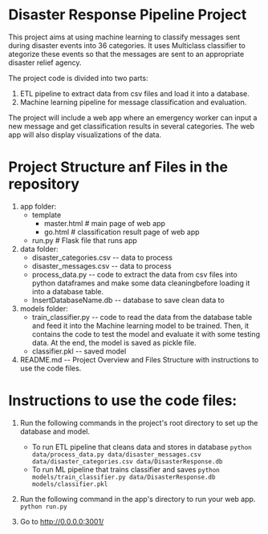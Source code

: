 # Disaster Response Pipeline Project

This project aims at using machine learning to classify messages sent during disaster events into 36 categories. It uses Multiclass classifier to ategorize these events so that the messages are sent to an appropriate disaster relief agency.

The project code is divided into two parts:
1. ETL pipeline to extract data from csv files and load it into a database.
2. Machine learning pipeline for message classification and evaluation.

The project will include a web app where an emergency worker can input a new message and get classification results in several categories. The web app will also display visualizations of the data. 


# Project Structure anf Files in the repository

1. app folder: 
    - template
        - master.html # main page of web app
        - go.html # classification result page of web app
    - run.py # Flask file that runs app
2. data folder: 
    - disaster_categories.csv -- data to process
    - disaster_messages.csv -- data to process
    - process_data.py -- code to extract the data from csv files into python dataframes and make some data cleaningbefore loading it into a database table.
    - InsertDatabaseName.db -- database to save clean data to
3. models folder: 
    - train_classifier.py -- code to read the data from the database table and feed it into the Machine learning model to be trained. Then, it contains the code to                             test the model and evaluate it with some testing data. At the end, the model is saved as pickle file.
    - classifier.pkl -- saved model
4. README.md -- Project Overview and Files Structure with instructions to use the code files.

# Instructions to use the code files:
1. Run the following commands in the project's root directory to set up the database and model.

    - To run ETL pipeline that cleans data and stores in database
        `python data/process_data.py data/disaster_messages.csv data/disaster_categories.csv data/DisasterResponse.db`
    - To run ML pipeline that trains classifier and saves
        `python models/train_classifier.py data/DisasterResponse.db models/classifier.pkl`

2. Run the following command in the app's directory to run your web app.
    `python run.py`

3. Go to http://0.0.0.0:3001/
